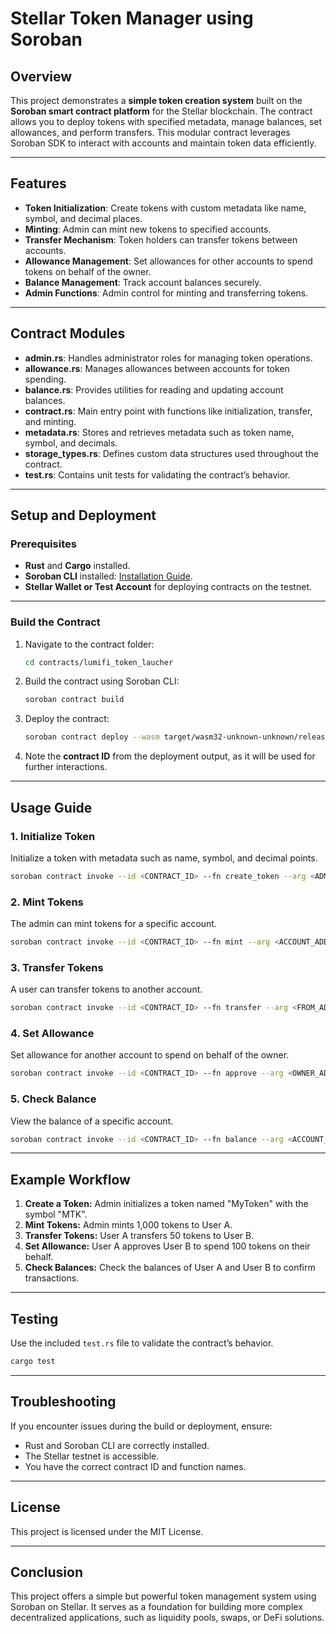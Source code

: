 # Stellar Token Manager using Soroban

## Overview

This project demonstrates a **simple token creation system** built on the **Soroban smart contract platform** for the Stellar blockchain. The contract allows you to deploy tokens with specified metadata, manage balances, set allowances, and perform transfers. This modular contract leverages Soroban SDK to interact with accounts and maintain token data efficiently.

---

## Features

- **Token Initialization**: Create tokens with custom metadata like name, symbol, and decimal places.
- **Minting**: Admin can mint new tokens to specified accounts.
- **Transfer Mechanism**: Token holders can transfer tokens between accounts.
- **Allowance Management**: Set allowances for other accounts to spend tokens on behalf of the owner.
- **Balance Management**: Track account balances securely.
- **Admin Functions**: Admin control for minting and transferring tokens.

---

## Contract Modules

- **admin.rs**: Handles administrator roles for managing token operations.
- **allowance.rs**: Manages allowances between accounts for token spending.
- **balance.rs**: Provides utilities for reading and updating account balances.
- **contract.rs**: Main entry point with functions like initialization, transfer, and minting.
- **metadata.rs**: Stores and retrieves metadata such as token name, symbol, and decimals.
- **storage_types.rs**: Defines custom data structures used throughout the contract.
- **test.rs**: Contains unit tests for validating the contract’s behavior.

---

## Setup and Deployment

### Prerequisites

- **Rust** and **Cargo** installed.
- **Soroban CLI** installed: [Installation Guide](https://soroban.stellar.org/docs/getting-started/setup).
- **Stellar Wallet or Test Account** for deploying contracts on the testnet.

---

### Build the Contract

1. Navigate to the contract folder:
   ```bash
   cd contracts/lumifi_token_laucher
   ```

2. Build the contract using Soroban CLI:
   ```bash
   soroban contract build
   ```

3. Deploy the contract:
   ```bash
   soroban contract deploy --wasm target/wasm32-unknown-unknown/release/lumifi_token_laucher.wasm --network testnet
   ```

4. Note the **contract ID** from the deployment output, as it will be used for further interactions.

---

## Usage Guide

### 1. **Initialize Token**
Initialize a token with metadata such as name, symbol, and decimal points.

```bash
soroban contract invoke --id <CONTRACT_ID> --fn create_token --arg <ADMIN_ADDRESS> --arg 18 --arg "MyToken" --arg "MTK"
```

### 2. **Mint Tokens**
The admin can mint tokens for a specific account.

```bash
soroban contract invoke --id <CONTRACT_ID> --fn mint --arg <ACCOUNT_ADDRESS> --arg 1000
```

### 3. **Transfer Tokens**
A user can transfer tokens to another account.

```bash
soroban contract invoke --id <CONTRACT_ID> --fn transfer --arg <FROM_ADDRESS> --arg <TO_ADDRESS> --arg 50
```

### 4. **Set Allowance**
Set allowance for another account to spend on behalf of the owner.

```bash
soroban contract invoke --id <CONTRACT_ID> --fn approve --arg <OWNER_ADDRESS> --arg <SPENDER_ADDRESS> --arg 100
```

### 5. **Check Balance**
View the balance of a specific account.

```bash
soroban contract invoke --id <CONTRACT_ID> --fn balance --arg <ACCOUNT_ADDRESS>
```

---

## Example Workflow

1. **Create a Token:**
   Admin initializes a token named "MyToken" with the symbol "MTK".
2. **Mint Tokens:**
   Admin mints 1,000 tokens to User A.
3. **Transfer Tokens:**
   User A transfers 50 tokens to User B.
4. **Set Allowance:**
   User A approves User B to spend 100 tokens on their behalf.
5. **Check Balances:**
   Check the balances of User A and User B to confirm transactions.

---

## Testing

Use the included `test.rs` file to validate the contract’s behavior.

```bash
cargo test
```

---

## Troubleshooting

If you encounter issues during the build or deployment, ensure:

- Rust and Soroban CLI are correctly installed.
- The Stellar testnet is accessible.
- You have the correct contract ID and function names.

---

## License

This project is licensed under the MIT License.

---

## Conclusion

This project offers a simple but powerful token management system using Soroban on Stellar. It serves as a foundation for building more complex decentralized applications, such as liquidity pools, swaps, or DeFi solutions.
